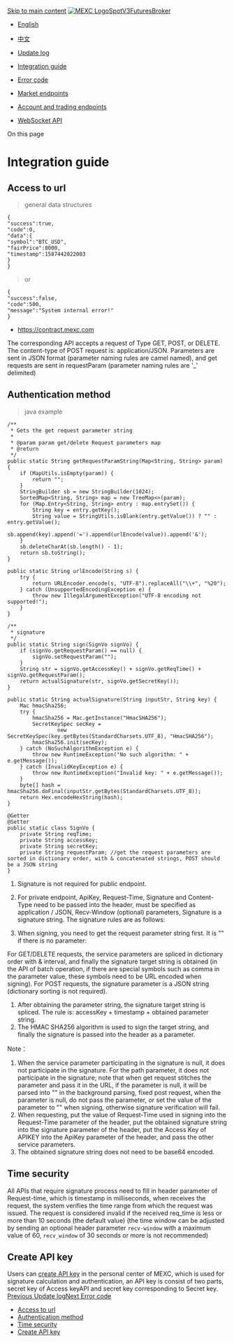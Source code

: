 [Skip to main content](https://www.mexc.com/api-docs/futures/integration-guide#__docusaurus_skipToContent_fallback)
[![MEXC Logo](https://www.mexc.com/api-docs-assets/img/mexc-logo.svg)](https://www.mexc.com/)[SpotV3](https://www.mexc.com/api-docs/spot-v3/introduction)[Futures](https://www.mexc.com/api-docs/futures/update-log)[Broker](https://www.mexc.com/api-docs/broker/mexc-broker-introduction)
[](https://www.mexc.com/api-docs/futures/integration-guide)

- [English](https://www.mexc.com/api-docs/futures/integration-guide)

- [中文](https://www.mexc.com/zh-MY/api-docs/futures/integration-guide)

- [Update log](https://www.mexc.com/api-docs/futures/update-log)

- [Integration guide](https://www.mexc.com/api-docs/futures/integration-guide)

- [Error code](https://www.mexc.com/api-docs/futures/error-code)

- [Market endpoints](https://www.mexc.com/api-docs/futures/market-endpoints)

- [Account and trading endpoints](https://www.mexc.com/api-docs/futures/account-and-trading-endpoints)

- [WebSocket API](https://www.mexc.com/api-docs/futures/websocket-api)

On this page

# Integration guide

## Access to url[​](https://www.mexc.com/api-docs/futures/integration-guide#access-to-url "Direct link to Access to url")

> general data structures

```
{  
"success":true,  
"code":0,  
"data":{  
"symbol":"BTC_USD",  
"fairPrice":8000,  
"timestamp":1587442022003  
}  
}  

```

> or

```
{  
"success":false,  
"code":500,  
"message":"System internal error!"  
}  

```

- <https://contract.mexc.com>

The corresponding API accepts a request of Type GET, POST, or DELETE. The content-type of POST request is: application/JSON.
Parameters are sent in JSON format (parameter naming rules are camel named), and get requests are sent in requestParam (parameter naming rules are '\_' delimited)

## Authentication method[​](https://www.mexc.com/api-docs/futures/integration-guide#authentication-method "Direct link to Authentication method")

> java example

```
/**  
 * Gets the get request parameter string  
 *  
 * @param param get/delete Request parameters map  
 * @return  
 */  
public static String getRequestParamString(Map<String, String> param) {  
    if (MapUtils.isEmpty(param)) {  
        return "";  
    }  
    StringBuilder sb = new StringBuilder(1024);  
    SortedMap<String, String> map = new TreeMap<>(param);  
    for (Map.Entry<String, String> entry : map.entrySet()) {  
        String key = entry.getKey();  
        String value = StringUtils.isBlank(entry.getValue()) ? "" : entry.getValue();  
        sb.append(key).append('=').append(urlEncode(value)).append('&');  
    }  
    sb.deleteCharAt(sb.length() - 1);  
    return sb.toString();  
}  
  
public static String urlEncode(String s) {  
    try {  
        return URLEncoder.encode(s, "UTF-8").replaceAll("\\+", "%20");  
    } catch (UnsupportedEncodingException e) {  
        throw new IllegalArgumentException("UTF-8 encoding not supported!");  
    }  
}  
  
/**  
 * signature  
 */  
public static String sign(SignVo signVo) {  
    if (signVo.getRequestParam() == null) {  
        signVo.setRequestParam("");  
    }  
    String str = signVo.getAccessKey() + signVo.getReqTime() + signVo.getRequestParam();  
    return actualSignature(str, signVo.getSecretKey());  
}  
  
public static String actualSignature(String inputStr, String key) {  
    Mac hmacSha256;  
    try {  
        hmacSha256 = Mac.getInstance("HmacSHA256");  
        SecretKeySpec secKey =  
                new SecretKeySpec(key.getBytes(StandardCharsets.UTF_8), "HmacSHA256");  
        hmacSha256.init(secKey);  
    } catch (NoSuchAlgorithmException e) {  
        throw new RuntimeException("No such algorithm: " + e.getMessage());  
    } catch (InvalidKeyException e) {  
        throw new RuntimeException("Invalid key: " + e.getMessage());  
    }  
    byte[] hash = hmacSha256.doFinal(inputStr.getBytes(StandardCharsets.UTF_8));  
    return Hex.encodeHexString(hash);  
}  
  
@Getter  
@Setter  
public static class SignVo {  
    private String reqTime;  
    private String accessKey;  
    private String secretKey;  
    private String requestParam; //get the request parameters are sorted in dictionary order, with & concatenated strings, POST should be a JSON string  
}  

```

1. Signature is not required for public endpoint.

1. For private endpoint, ApiKey, Request-Time, Signature and Content-Type need to be passed into the header, must be specified as application / JSON, Recv-Window (optional) parameters, Signature is a signature string. The signature rules are as follows:

1. When signing, you need to get the request parameter string first. It is "" if there is no parameter:

For GET/DELETE requests, the service parameters are spliced in dictionary order with & interval, and finally the signature target string is obtained (in the API of batch operation, if there are special symbols such as comma in the parameter value, these symbols need to be URL encoded when signing).
For POST requests, the signature parameter is a JSON string (dictionary sorting is not required).

1. After obtaining the parameter string, the signature target string is spliced. The rule is: accessKey + timestamp + obtained parameter string.
1. The HMAC SHA256 algorithm is used to sign the target string, and finally the signature is passed into the header as a parameter.

Note：

1. When the service parameter participating in the signature is null, it does not participate in the signature. For the path parameter, it does not participate in the signature; note that when get request stitches the parameter and pass it in the URL, if the parameter is null, it will be parsed into "" in the background parsing, fixed post request, when the parameter is null, do not pass the parameter, or set the value of the parameter to "" when signing, otherwise signature verification will fail.
1. When requesting, put the value of Request-Time used in signing into the Request-Time parameter of the header, put the obtained signature string into the signature parameter of the header, put the Access Key of APIKEY into the ApiKey parameter of the header, and pass the other service parameters.
1. The obtained signature string does not need to be base64 encoded.

## Time security[​](https://www.mexc.com/api-docs/futures/integration-guide#time-security "Direct link to Time security")

All APIs that require signature process need to fill in header parameter of Request-time, which is timestamp in milliseconds, when receives the request, the system verifies the time range from which the request was issued. The request is considered invalid if the received req_time is less or more than 10 seconds (the default value) (the time window can be adjusted by sending an optional header parameter `recv-window` with a maximum value of 60, `recv_window` of 30 seconds or more is not recommended)

## Create API key[​](https://www.mexc.com/api-docs/futures/integration-guide#create-api-key "Direct link to Create API key")

Users can [create API key](https://www.mexc.com/ucenter/openapi "create API key") in the personal center of MEXC, which is used for signature calculation and authentication, an API key is consist of two parts, secret key of Access keyAPI and secret key corresponding to Secret key.
[Previous Update log](https://www.mexc.com/api-docs/futures/update-log)[Next Error code](https://www.mexc.com/api-docs/futures/error-code)

- [Access to url](https://www.mexc.com/api-docs/futures/integration-guide#access-to-url)
- [Authentication method](https://www.mexc.com/api-docs/futures/integration-guide#authentication-method)
- [Time security](https://www.mexc.com/api-docs/futures/integration-guide#time-security)
- [Create API key](https://www.mexc.com/api-docs/futures/integration-guide#create-api-key)
